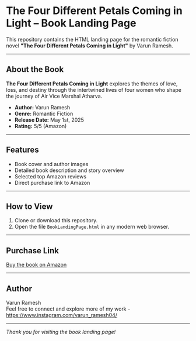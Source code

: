 # The Four Different Petals Coming in Light – Book Landing Page

This repository contains the HTML landing page for the romantic fiction novel **"The Four Different Petals Coming in Light"** by Varun Ramesh.

---

## About the Book

**The Four Different Petals Coming in Light** explores the themes of love, loss, and destiny through the intertwined lives of four women who shape the journey of Air Vice Marshal Atharva.

- **Author:** Varun Ramesh  
- **Genre:** Romantic Fiction  
- **Release Date:** May 1st, 2025  
- **Rating:** 5/5 (Amazon)  

---

## Features

- Book cover and author images  
- Detailed book description and story overview  
- Selected top Amazon reviews  
- Direct purchase link to Amazon  

---

## How to View

1. Clone or download this repository.  
2. Open the file `BookLandingPage.html` in any modern web browser.  

---

## Purchase Link

[Buy the book on Amazon](https://amzn.in/d/1ZMZYMl)

---

## Author

Varun Ramesh  
Feel free to connect and explore more of my work - https://www.instagram.com/varun_ramesh04/

---

*Thank you for visiting the book landing page!*

